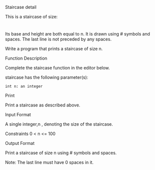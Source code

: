 Staircase detail

This is a staircase of size:

   #
  ##
 ###
####

Its base and height are both equal to n. It is drawn using # symbols and spaces. The last line is not preceded by any spaces.

Write a program that prints a staircase of size n.

Function Description

Complete the staircase function in the editor below.

staircase has the following parameter(s):

    int n: an integer

Print

Print a staircase as described above.

Input Format

A single integer,n , denoting the size of the staircase.

Constraints
0 < n <= 100

Output Format

Print a staircase of size n using # symbols and spaces.

Note: The last line must have 0 spaces in it. 
